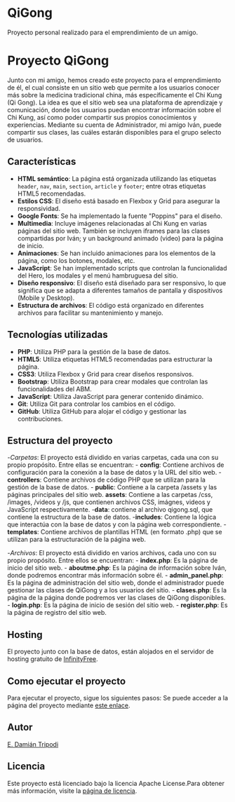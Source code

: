 # QiGong
Proyecto personal realizado para el emprendimiento de un amigo.

# Proyecto QiGong
Junto con mi amigo, hemos creado este proyecto para el emprendimiento de él, el cual consiste en un sitio web que permite a los usuarios conocer más sobre la medicina tradicional china, más específicamente el Chi Kung (Qi Gong).
La idea es que el sitio web sea una plataforma de aprendizaje y comunicación, donde los usuarios puedan encontrar información sobre el Chi Kung, así como poder compartir sus propios conocimientos y experiencias.
Mediante su cuenta de Administrador, mi amigo Iván, puede compartir sus clases, las cuáles estarán disponibles para el grupo selecto de usuarios.

## Características
- **HTML semántico**: La página está organizada utilizando las etiquetas `header`, `nav`, `main`, `section`, `article` y `footer`; entre otras etiquetas HTML5 recomendadas.
- **Estilos CSS**: El diseño está basado en Flexbox y Grid para asegurar la responsividad.
- **Google Fonts**: Se ha implementado la fuente "Poppins" para el diseño.
- **Multimedia**: Incluye imágenes relacionadas al Chi Kung en varias páginas del sitio web. También se incluyen iframes para las clases compartidas por Iván; y un background animado (video) para la página de inicio.
- **Animaciones**: Se han incluido animaciones para los elementos de la página, como los botones, modales, etc.
- **JavaScript**: Se han implementado scripts que controlan la funcionalidad del Hero, los modales y el menú hambruguesa del sitio.
- **Diseño responsivo**: El diseño está diseñado para ser responsivo, lo que significa que se adapta a diferentes tamaños de pantalla y dispositivos (Mobile y Desktop).
- **Estructura de archivos**: El código está organizado en diferentes archivos para facilitar su mantenimiento y manejo.

## Tecnologías utilizadas
- **PHP**: Utiliza PHP para la gestión de la base de datos.
- **HTML5**: Utiliza etiquetas HTML5 recomendadas para estructurar la página.
- **CSS3**: Utiliza Flexbox y Grid para crear diseños responsivos.
- **Bootstrap**: Utiliza Bootstrap para crear modales que controlan las funcionalidades del ABM.
- **JavaScript**: Utiliza JavaScript para generar contenido dinámico.
- **Git**: Utiliza Git para controlar los cambios en el código.
- **GitHub**: Utiliza GitHub para alojar el código y gestionar las contribuciones.

## Estructura del proyecto
-*Carpetas*: El proyecto está dividido en varias carpetas, cada una con su propio propósito. Entre ellas se encuentran:
    - **config**: Contiene archivos de configuración para la conexión a la base de datos y la URL del sitio web.
    -**controllers**: Contiene archivos de código PHP que se utilizan para la gestión de la base de datos.
    - **public**: Contiene a la carpeta /assets y las páginas principales del sitio web.
    **assets**: Contiene a las carpetas /css, /images, /videos y /js, que contienen archivos CSS, imágnes, videos y JavaScript respectivamente.
    -**data**: contiene al archivo qigong.sql, que contiene la estructura de la base de datos.
    -**includes**: Contiene la lógica que interactúa con la base de datos y con la página web correspondiente.
    -**templates**: Contiene archivos de plantillas HTML (en formato .php) que se utilizan para la estructuración de la página web.

-*Archivos*: El proyecto está dividido en varios archivos, cada uno con su propio propósito. Entre ellos se encuentran:
    - **index.php**: Es la página de inicio del sitio web.
    - **aboutme.php**: Es la página de información sobre Iván, donde podremos encontrar más información sobre él.
    - **admin_panel.php**: Es la página de administración del sitio web, donde el administrador puede gestionar las clases de QiGong y a los usuarios del sitio.
    - **clases.php**: Es la página de la página donde podremos ver las clases de QiGong disponibles.
    - **login.php**: Es la página de inicio de sesión del sitio web.
    - **register.php**: Es la página de registro del sitio web.

## Hosting
El proyecto junto con la base de datos, están alojados en el servidor de hosting gratuito de [InfinityFree](https://www.infinityfree.com/).  

## Como ejecutar el proyecto
Para ejecutar el proyecto, sigue los siguientes pasos:
Se puede acceder a la página del proyecto mediante [este enlace](http://www.sasukeivan.42web.io/?i=1).

## Autor
[E. Damián Tripodi](https://edamiantripodi.github.io/)

## Licencia
Este proyecto está licenciado bajo la licencia Apache License.Para obtener más información, visite la [página de licencia](https://github.com/xKensho47/QiGong?tab=Apache-2.0-1-ov-file).
